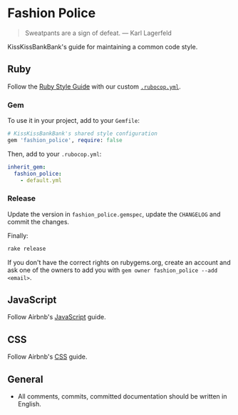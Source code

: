 # Fashion Police

> Sweatpants are a sign of defeat.
> — Karl Lagerfeld

KissKissBankBank's guide for maintaining a common code style.

## Ruby

Follow the [Ruby Style Guide](https://github.com/rubocop-hq/ruby-style-guide)
with our custom
[`.rubocop.yml`](https://github.com/KissKissBankBank/fashion_police/blob/master/.rubocop.yml).

### Gem

To use it in your project, add to your `Gemfile`:

```rb
# KissKissBankBank's shared style configuration
gem 'fashion_police', require: false
```

Then, add to your `.rubocop.yml`:

```yml
inherit_gem:
  fashion_police:
    - default.yml
```

### Release

Update the version in `fashion_police.gemspec`, update the `CHANGELOG` and
commit the changes.

Finally:

```sh
rake release
````

If you don't have the correct rights on rubygems.org, create an account and ask
one of the owners to add you with `gem owner fashion_police --add <email>`.


## JavaScript

Follow Airbnb's [JavaScript](https://github.com/airbnb/javascript) guide.

## CSS

Follow Airbnb's [CSS](https://github.com/airbnb/css) guide.

## General

- All comments, commits, committed documentation should be written in English.
